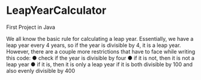 # LeapYearCalculator
First Project in Java

We all know the basic rule for calculating a leap year. Essentially, we have a leap year every 4 years, so
if the year is divisible by 4, it is a leap year. However, there are a couple more restrictions that have to face while writing this code:
● check if the year is divisible by four
● if it is not, then it is not a leap year
● if it is, then it is only a leap year if it is both divisible by 100 and also evenly divisible by 400
